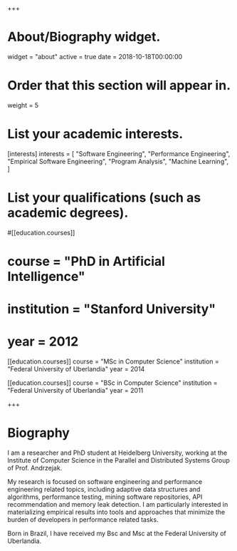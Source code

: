 +++
# About/Biography widget.
widget = "about"
active = true
date = 2018-10-18T00:00:00

# Order that this section will appear in.
weight = 5

# List your academic interests.
[interests]
  interests = [
    "Software Engineering",
    "Performance Engineering",
	"Empirical Software Engineering",
    "Program Analysis",
	"Machine Learning",
  ]

# List your qualifications (such as academic degrees).
#[[education.courses]]
#  course = "PhD in Artificial Intelligence"
#  institution = "Stanford University"
#  year = 2012

[[education.courses]]
  course = "MSc in Computer Science"
  institution = "Federal University of Uberlandia"
  year = 2014

[[education.courses]]
  course = "BSc in Computer Science"
  institution = "Federal University of Uberlandia"
  year = 2011
 
+++

# Biography

I am a researcher and PhD student at Heidelberg University, working at the Institute of Computer Science 
in the Parallel and Distributed Systems Group of Prof. Andrzejak. 

My research is focused on software engineering and performance engineering related topics, including 
adaptive data structures and algorithms, performance testing, mining software repositories, API recommendation and memory leak detection.
I am particularly interested in materializing empirical results into tools and approaches that minimize the 
burden of developers in performance related tasks.

Born in Brazil, I have received my Bsc and Msc at the Federal University of Uberlandia.

